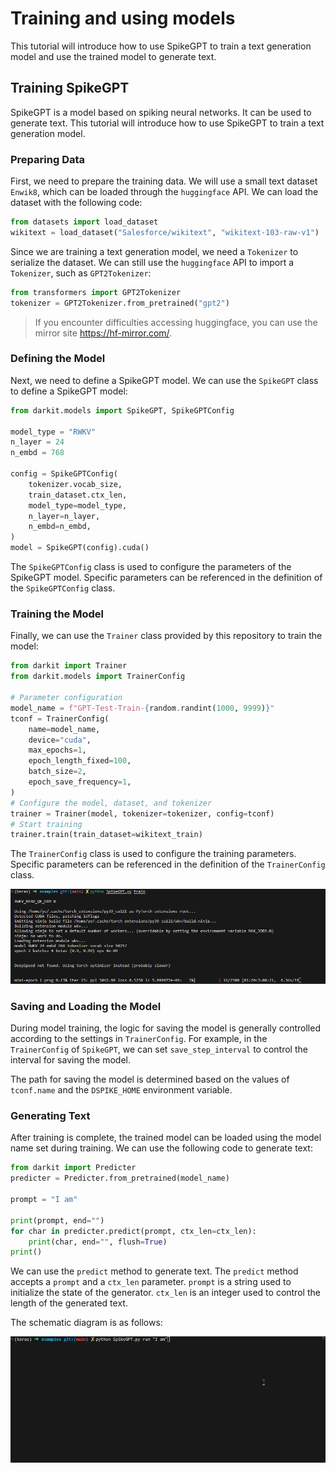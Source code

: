 # Training and using models
This tutorial will introduce how to use SpikeGPT to train a text generation model and use the trained model to generate text.

## Training SpikeGPT
SpikeGPT is a model based on spiking neural networks. It can be used to generate text. This tutorial will introduce how to use SpikeGPT to train a text generation model.

### Preparing Data
First, we need to prepare the training data. We will use a small text dataset `Enwik8`, which can be loaded through the `huggingface` API. We can load the dataset with the following code:

```python
from datasets import load_dataset
wikitext = load_dataset("Salesforce/wikitext", "wikitext-103-raw-v1")
```

Since we are training a text generation model, we need a `Tokenizer` to serialize the dataset. We can still use the `huggingface` API to import a `Tokenizer`, such as `GPT2Tokenizer`:

```python
from transformers import GPT2Tokenizer
tokenizer = GPT2Tokenizer.from_pretrained("gpt2")
```

> If you encounter difficulties accessing huggingface, you can use the mirror site https://hf-mirror.com/.

### Defining the Model
Next, we need to define a SpikeGPT model. We can use the `SpikeGPT` class to define a SpikeGPT model:

```python
from darkit.models import SpikeGPT, SpikeGPTConfig

model_type = "RWKV"
n_layer = 24
n_embd = 768

config = SpikeGPTConfig(
    tokenizer.vocab_size,
    train_dataset.ctx_len,
    model_type=model_type,
    n_layer=n_layer,
    n_embd=n_embd,
)
model = SpikeGPT(config).cuda()
```
The `SpikeGPTConfig` class is used to configure the parameters of the SpikeGPT model. Specific parameters can be referenced in the definition of the `SpikeGPTConfig` class.

### Training the Model
Finally, we can use the `Trainer` class provided by this repository to train the model:

```python
from darkit import Trainer
from darkit.models import TrainerConfig

# Parameter configuration
model_name = f"GPT-Test-Train-{random.randint(1000, 9999)}"
tconf = TrainerConfig(
    name=model_name,
    device="cuda",
    max_epochs=1,
    epoch_length_fixed=100,
    batch_size=2,
    epoch_save_frequency=1,
)
# Configure the model, dataset, and tokenizer
trainer = Trainer(model, tokenizer=tokenizer, config=tconf)
# Start training
trainer.train(train_dataset=wikitext_train)
```
The `TrainerConfig` class is used to configure the training parameters. Specific parameters can be referenced in the definition of the `TrainerConfig` class.

![SpikeGPT Training](/static/docs/SpikeGPTTrain.png)

### Saving and Loading the Model
During model training, the logic for saving the model is generally controlled according to the settings in `TrainerConfig`. For example, in the `TrainerConfig` of `SpikeGPT`, we can set `save_step_interval` to control the interval for saving the model.

The path for saving the model is determined based on the values of `tconf.name` and the `DSPIKE_HOME` environment variable.

### Generating Text
After training is complete, the trained model can be loaded using the model name set during training. We can use the following code to generate text:

```python
from darkit import Predicter
predicter = Predicter.from_pretrained(model_name)

prompt = "I am"

print(prompt, end="")
for char in predicter.predict(prompt, ctx_len=ctx_len):
    print(char, end="", flush=True)
print()
```

We can use the `predict` method to generate text. The `predict` method accepts a `prompt` and a `ctx_len` parameter. `prompt` is a string used to initialize the state of the generator. `ctx_len` is an integer used to control the length of the generated text.

The schematic diagram is as follows:

![SpikeGPT Run](/static/docs/SpikeGPTRun.gif)
